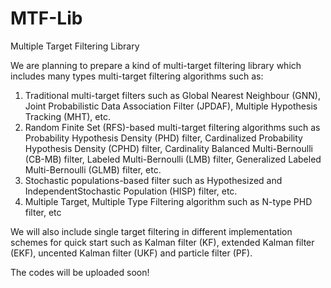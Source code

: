 # MTF-Lib
Multiple Target Filtering Library

We are planning to prepare a kind of multi-target filtering library which includes many types multi-target filtering algorithms such as:
1. Traditional multi-target filters such as Global Nearest Neighbour (GNN), Joint Probabilistic Data Association Filter (JPDAF), Multiple Hypothesis Tracking (MHT), etc.
2. Random Finite Set (RFS)-based multi-target filtering algorithms such as Probability Hypothesis Density (PHD) filter, Cardinalized Probability Hypothesis Density (CPHD) filter, Cardinality Balanced Multi-Bernoulli (CB-MB) filter, Labeled Multi-Bernoulli (LMB) filter, Generalized Labeled Multi-Bernoulli (GLMB) filter, etc.
3. Stochastic populations-based filter such as Hypothesized and IndependentStochastic Population (HISP) filter, etc.
4. Multiple Target, Multiple Type Filtering algorithm such as N-type PHD filter, etc

We will also include single target filtering in different implementation schemes for quick start such as Kalman filter (KF), extended Kalman filter (EKF), uncented Kalman filter (UKF) and particle filter (PF).

The codes will be uploaded soon!
